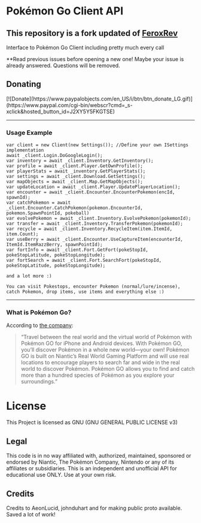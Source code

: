 # Pokémon Go Client API
## This repository is a fork updated of [FeroxRev](https://github.com/NecronomiconCoding/NecroBot-Rocket-API)

Interface to Pokémon Go Client including pretty much every call

**Read previous issues before opening a new one! Maybe your issue is already answered. Questions will be removed.


<h2><a name="donating">Donating</a></h2>
[![Donate](https://www.paypalobjects.com/en_US/i/btn/btn_donate_LG.gif)](https://www.paypal.com/cgi-bin/webscr?cmd=_s-xclick&hosted_button_id=J2XY5Y5FKGTSE)<br/>

----------
### Usage Example

```
var client = new Client(new Settings()); //Define your own ISettings implementation
await _client.Login.DoGoogleLogin();
var inventory = await _client.Inventory.GetInventory();
var profile = await _client.Player.GetOwnProfile();
var playerStats = await _inventory.GetPlayerStats();
var settings = await _client.Download.GetSettings();
var mapObjects = await _client.Map.GetMapObjects();
var updateLocation = await _client.Player.UpdatePlayerLocation();
var encounter = await _client.Encounter.EncounterPokemon(encId, spawnId);
var catchPokemon = await _client.Encounter.CatchPokemon(pokemon.EncounterId, pokemon.SpawnPointId, pokeball)
var evolvePokemon = await _client.Inventory.EvolvePokemon(pokemonId);
var transfer = await _client.Inventory.TransferPokemon(pokemonId);
var recycle = await _client.Inventory.RecycleItem(item.ItemId, item.Count);
var useBerry = await _client.Encounter.UseCaptureItem(encounterId, ItemId.ItemRazzBerry, spawnPointId);
var fortInfo = await _client.Fort.GetFort(pokeStopId, pokeStopLatitude, pokeStopLongitude);
var fortSearch = await _client.Fort.SearchFort(pokeStopId, pokeStopLatitude, pokeStopLongitude);

and a lot more :)

You can visit Pokestops, encounter Pokemon (normal/lure/incense), catch Pokemon, drop items, use items and everything else :)
```

----------

### What is Pokémon Go?
According to [the company](http://www.pokemon.com/us/pokemon-video-games/pokemon-go/):

> “Travel between the real world and the virtual world of Pokémon with Pokémon GO for iPhone and Android devices. With Pokémon GO, you’ll discover Pokémon in a whole new world—your own! Pokémon GO is built on Niantic’s Real World Gaming Platform and will use real locations to encourage players to search far and wide in the real world to discover Pokémon. Pokémon GO allows you to find and catch more than a hundred species of Pokémon as you explore your surroundings.”

# License

This Project is licensed as GNU (GNU GENERAL PUBLIC LICENSE v3) 

## Legal

This code is in no way affiliated with, authorized, maintained, sponsored or endorsed by Niantic, The Pokémon Company, Nintendo or any of its affiliates or subsidiaries. This is an independent and unofficial API for educational use ONLY. Use at your own risk.

## Credits

Credits to AeonLucid, johnduhart and for making public proto available. Saved a lot of work!
